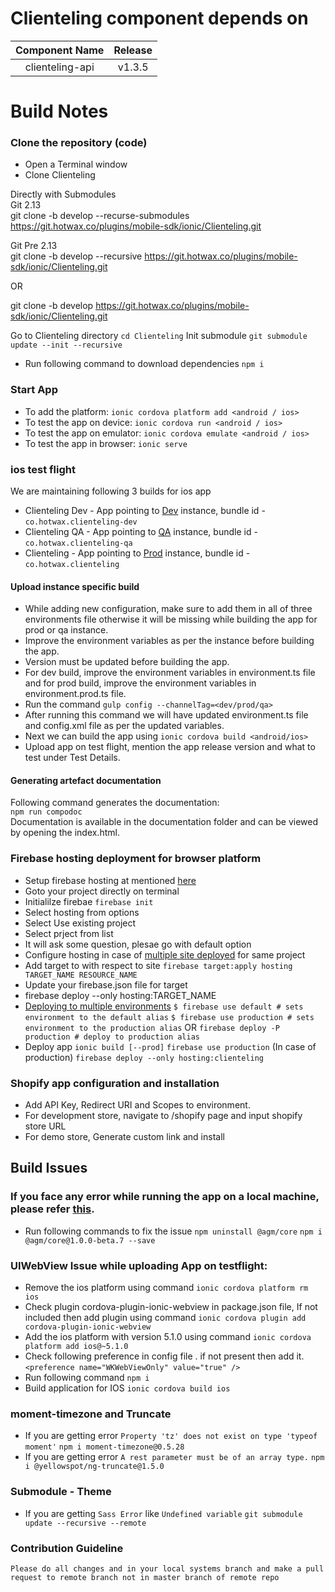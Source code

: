 # Clienteling component depends on

| Component Name    | Release            |
|:-----------------:|:------------------:|
| clienteling-api   |    v1.3.5         |

# Build Notes

### Clone the repository (code)

- Open a Terminal window
- Clone Clienteling

Directly with Submodules  
Git 2.13  
git clone  -b develop --recurse-submodules https://git.hotwax.co/plugins/mobile-sdk/ionic/Clienteling.git  

Git Pre 2.13  
git clone  -b develop --recursive https://git.hotwax.co/plugins/mobile-sdk/ionic/Clienteling.git  

OR

git clone -b develop
https://git.hotwax.co/plugins/mobile-sdk/ionic/Clienteling.git

Go to Clienteling directory
    `cd Clienteling`
Init submodule
    `git submodule update --init --recursive`  


- Run following command to download dependencies 
    `npm i`

### Start App

- To add the platform: `ionic cordova platform add <android / ios>`
- To test the app on device: `ionic cordova run <android / ios>`
- To test the app on emulator: `ionic cordova emulate <android / ios>`
- To test the app in browser: `ionic serve`

### ios test flight
We are maintaining following 3 builds for ios app

- Clienteling Dev - App pointing to [Dev](https://dev-dc.hotwax.io) instance, bundle id - `co.hotwax.clienteling-dev`
- Clienteling QA - App pointing to [QA](https://qa-dc.hotwax.io) instance, bundle id - `co.hotwax.clienteling-qa`
- Clienteling - App pointing to [Prod](https://demo-dc.hotwax.io) instance, bundle id - `co.hotwax.clienteling`

#### Upload instance specific build

- While adding new configuration, make sure to add them in all of three environments file otherwise it will be missing while building the app for prod or qa instance.
- Improve the environment variables as per the instance before building the app.
- Version must be updated before building the app.
- For dev build, improve the environment variables in environment.ts file and for prod build, improve the environment variables in environment.prod.ts file.
- Run the command `gulp config --channelTag=<dev/prod/qa>`
- After running this command we will have updated environment.ts file and config.xml file as per the updated variables.
- Next we can build the app using `ionic cordova build <android/ios>`
- Upload app on test flight, mention the app release version and what to test under Test Details.

#### Generating artefact documentation

Following command generates the documentation:  
`npm run compodoc`  
Documentation is available in the documentation folder and can be viewed by opening the index.html.  

### Firebase hosting deployment for browser platform
- Setup firebase hosting at mentioned [here](https://firebase.google.com/docs/hosting)
- Goto your project directly on terminal
- Initialilze firebae
    `firebase init`
- Select hosting from options
- Select Use existing project 
- Select prject from list
- It will ask some question, plesae go with default option
- Configure hosting in case of [multiple site deployed](https://firebase.google.com/docs/hosting/multisites#define_hosting_config) for same project
- Add target to with respect to site 
    `firebase target:apply hosting TARGET_NAME RESOURCE_NAME`
- Update your firebase.json file for target
- firebase deploy --only hosting:TARGET_NAME
- [Deploying to multiple environments](https://firebase.googleblog.com/2016/07/deploy-to-multiple-environments-with.html)
    `$ firebase use default # sets environment to the default alias`
    `$ firebase use production # sets environment to the production alias`
    OR
    `firebase deploy -P production # deploy to production alias`
- Deploy app
    `ionic build [--prod]`
    `firebase use production` (In case of production)
    `firebase deploy --only hosting:clienteling `

### Shopify app configuration and installation
- Add API Key, Redirect URI and Scopes to environment.
- For development store, navigate to /shopify page and input shopify store URL
- For demo store, Generate custom link and install 

## Build Issues
### If you face any error while running the app on a local machine, please refer [this](https://stackoverflow.com/questions/58973192/uncaught-typeerror-object-is-not-a-function-when-using-angular-google-maps).
- Run following commands to fix the issue
    `npm uninstall @agm/core`
    `npm i @agm/core@1.0.0-beta.7 --save`

### UIWebView Issue while uploading App on testflight:
- Remove the ios platform using command 
    `ionic cordova platform rm ios`
- Check plugin cordova-plugin-ionic-webview in package.json file, If not included then add plugin using command
    `ionic cordova plugin add cordova-plugin-ionic-webview`
- Add the ios platform with version 5.1.0 using command
    `ionic cordova platform add ios@~5.1.0`
- Check following preference in config file . if not present then add it.
    `<preference name="WKWebViewOnly" value="true" />`
- Run following command
    `npm i`
- Build application for IOS 
    `ionic cordova build ios`

### moment-timezone and Truncate
- If you are getting error `Property 'tz' does not exist on type 'typeof moment'`
    `npm i moment-timezone@0.5.28`
- If you are getting error `A rest parameter must be of an array type.`
    `npm i @yellowspot/ng-truncate@1.5.0`

### Submodule - Theme 
- If you are getting `Sass Error` like `Undefined variable` 
   `git submodule update --recursive --remote`

### Contribution Guideline

`Please do all changes and in your local systems branch and make a pull request to remote branch not in master branch of remote repo`


